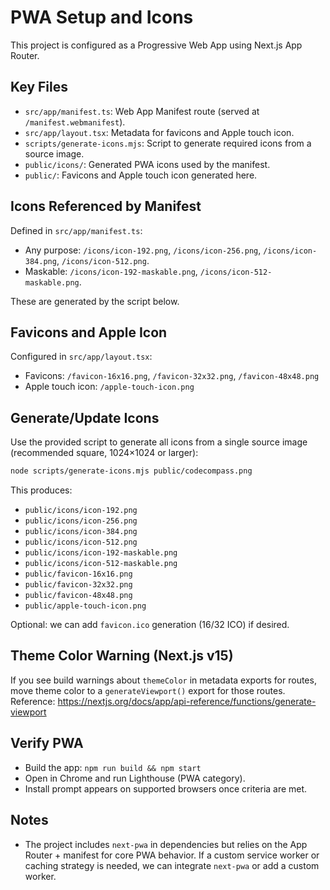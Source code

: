 # PWA Setup and Icons

This project is configured as a Progressive Web App using Next.js App Router.

## Key Files
- `src/app/manifest.ts`: Web App Manifest route (served at `/manifest.webmanifest`).
- `src/app/layout.tsx`: Metadata for favicons and Apple touch icon.
- `scripts/generate-icons.mjs`: Script to generate required icons from a source image.
- `public/icons/`: Generated PWA icons used by the manifest.
- `public/`: Favicons and Apple touch icon generated here.

## Icons Referenced by Manifest
Defined in `src/app/manifest.ts`:
- Any purpose: `/icons/icon-192.png`, `/icons/icon-256.png`, `/icons/icon-384.png`, `/icons/icon-512.png`.
- Maskable: `/icons/icon-192-maskable.png`, `/icons/icon-512-maskable.png`.

These are generated by the script below.

## Favicons and Apple Icon
Configured in `src/app/layout.tsx`:
- Favicons: `/favicon-16x16.png`, `/favicon-32x32.png`, `/favicon-48x48.png`
- Apple touch icon: `/apple-touch-icon.png`

## Generate/Update Icons
Use the provided script to generate all icons from a single source image (recommended square, 1024×1024 or larger):

```bash
node scripts/generate-icons.mjs public/codecompass.png
```

This produces:
- `public/icons/icon-192.png`
- `public/icons/icon-256.png`
- `public/icons/icon-384.png`
- `public/icons/icon-512.png`
- `public/icons/icon-192-maskable.png`
- `public/icons/icon-512-maskable.png`
- `public/favicon-16x16.png`
- `public/favicon-32x32.png`
- `public/favicon-48x48.png`
- `public/apple-touch-icon.png`

Optional: we can add `favicon.ico` generation (16/32 ICO) if desired.

## Theme Color Warning (Next.js v15)
If you see build warnings about `themeColor` in metadata exports for routes, move theme color to a `generateViewport()` export for those routes. Reference:
https://nextjs.org/docs/app/api-reference/functions/generate-viewport

## Verify PWA
- Build the app: `npm run build && npm start`
- Open in Chrome and run Lighthouse (PWA category).
- Install prompt appears on supported browsers once criteria are met.

## Notes
- The project includes `next-pwa` in dependencies but relies on the App Router + manifest for core PWA behavior. If a custom service worker or caching strategy is needed, we can integrate `next-pwa` or add a custom worker.
